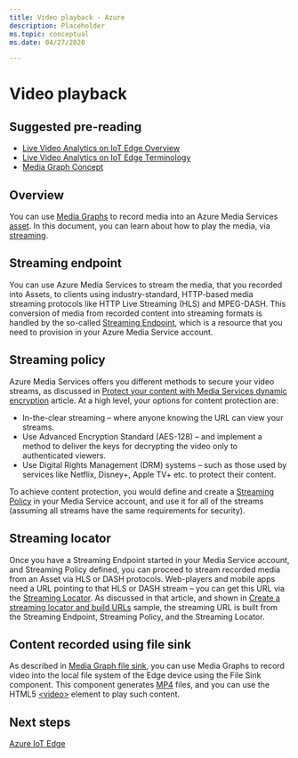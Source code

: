 ```yaml
---
title: Video playback - Azure
description: Placeholder
ms.topic: conceptual
ms.date: 04/27/2020

---
```

# Video playback 

## Suggested pre-reading 

* [Live Video Analytics on IoT Edge Overview](overview.md)
* [Live Video Analytics on IoT Edge Terminology](terminology.md)
* [Media Graph Concept](media-graph-concept.md)

## Overview  

You can use [Media Graphs](media-graph-concept.md) to record media into an Azure Media Services [asset](terminology.md#asset). In this document, you can learn about how to play the media, via [streaming](terminology.md#streaming).

## Streaming endpoint 

You can use Azure Media Services to stream the media, that you recorded into Assets, to clients using industry-standard, HTTP-based media streaming protocols like HTTP Live Streaming (HLS) and MPEG-DASH. This conversion of media from recorded content into streaming formats is handled by the so-called [Streaming Endpoint](../latest/streaming-endpoint-concept.md), which is a resource that you need to provision in your Azure Media Service account.

## Streaming policy 

Azure Media Services offers you different methods to secure your video streams, as discussed in [Protect your content with Media Services dynamic encryption](../latest/content-protection-overview.md) article. At a high level, your options for content protection are:

* In-the-clear streaming – where anyone knowing the URL can view your streams.
* Use Advanced Encryption Standard (AES-128) – and implement a method to deliver the keys for decrypting the video only to authenticated viewers.
* Use Digital Rights Management (DRM) systems – such as those used by services like Netflix, Disney+, Apple TV+ etc. to protect their content.

To achieve content protection, you would define and create a [Streaming Policy](../latest/streaming-policy-concept.md) in your Media Service account, and use it for all of the streams (assuming all streams have the same requirements for security).

## Streaming locator  

Once you have a Streaming Endpoint started in your Media Service account, and Streaming Policy defined, you can proceed to stream recorded media from an Asset via HLS or DASH protocols. Web-players and mobile apps need a URL pointing to that HLS or DASH stream – you can get this URL via the [Streaming Locator](../latest/streaming-locators-concept.md). As discussed in that article, and shown in [Create a streaming locator and build URLs](../latest/create-streaming-locator-build-url.md) sample, the streaming URL is built from the Streaming Endpoint, Streaming Policy, and the Streaming Locator.

## Content recorded using file sink  

As described in [Media Graph file sink](media-graph-concept.md#file-sink), you can use Media Graphs to record video into the local file system of the Edge device using the File Sink component. This component generates [MP4](https://developer.mozilla.org/docs/Web/Media/Formats/Containers#MP4) files, and you can use the HTML5 [&lt;video&gt;](https://developer.mozilla.org/docs/Web/HTML/Element/video) element to play such content. 

## Next steps

[Azure IoT Edge](https://docs.microsoft.com/azure/iot-edge/)
<!--
## Next steps

[Playback recording](playback-recording-how-to.md)
-->